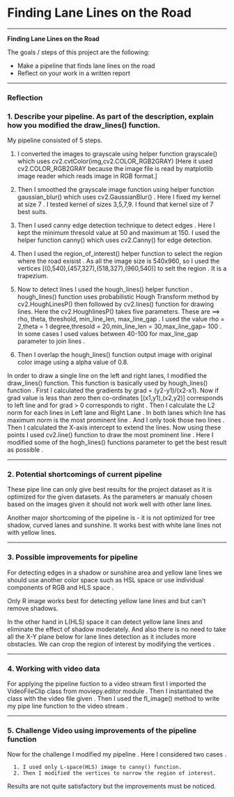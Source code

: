 # **Finding Lane Lines on the Road** 


---

**Finding Lane Lines on the Road**

The goals / steps of this project are the following:
* Make a pipeline that finds lane lines on the road
* Reflect on your work in a written report


[//]: # (Image References)

[image1]: ./examples/grayscale.jpg "Grayscale"

---

### Reflection

### 1. Describe your pipeline. As part of the description, explain how you modified the draw_lines() function.

My pipeline consisted of 5 steps. 

1. I converted the images to grayscale using helper function grayscale() which uses 
   cv2.cvtColor(img,cv2.COLOR_RGB2GRAY) [Here it used cv2.COLOR_RGB2GRAY because the
   image file is read by matplotlib image reader which reads image in RGB format.]

2. Then I smoothed the grayscale image function using helper function gaussian_blur() which uses
   cv2.GaussianBlur() . Here I fixed my kernel at  size 7 . I tested kernel of sizes 3,5,7,9. I 
   found that kernel size of 7 best suits.

3. Then I used canny edge detection technique to detect edges . Here I kept the minimum thresold 
   value at 50 and maximum at 150. I used the helper function canny() which uses cv2.Canny() for 
   edge detection.

4. Then I used the region_of_interest() helper function to select the region where the road exisist .
   As all the image size is 540x960, so I used the vertices [(0,540),(457,327),(518,327),(960,540)]
   to selt the region . It is a trapezium.

5. Now to detect lines I used the hough_lines() helper function . hough_lines() function uses 
   probabilistic Hough Transform method by cv2.HoughLinesP() then followed by cv2.lines() function
   for drawing lines. Here the cv2.HoughlinesP() takes five parameters.
   These are ==> rho, theta, threshold, min_line_len, max_line_gap . 
   I used the value rho = 2,theta = 1 degree,thresold = 20,min_line_len = 30,max_line_gap= 100 . 
   In some cases I used values between 40-100 for max_line_gap parameter to join lines .

6. Then I overlap the hough_lines() function output image with original color image using a alpha
   value of 0.8.

[//]: # (Image References)

[image2]: ./test_images/solidWhiteCurve.jpg "Input image "
[image3]: ./test_images_output/solidWhiteCurve.jpg "Output image "

   

 
In order to draw a single line on the left and right lanes, I modified the draw_lines() function. 
This function is basically used by hough_lines() function . First I calculated the gradients by
grad = (y2-y1)/(x2-x1). Now if grad value is less than zero then co-ordinates [(x1,y1),(x2,y2)]
corresponds to left line and for grad > 0 corresponds to right . Then I calculate the L2 norm for
each lines in Left lane and Right Lane . In both lanes which line has maximum norm is the most 
prominent line . And I only took those two lines . Then I calculated the X-axis intercept to extend
the lines. Now using these points I used cv2.line() function to draw the most prominent line . Here
I modified some of the hogh_lines() functions parameter to get the best result as possible . 


[image4]: ./test_images_output_modified/solidWhiteCurve.jpg "Output image "


---

### 2. Potential shortcomings of current pipeline


These pipe line can only give best results for the project dataset as it is optimized for the given
datasets. As the parameters ar manualy chosen based on the images given it should not work well with 
other lane lines.

Another major shortcoming of the pipeline is - it is not optimized for tree shadow, curved lanes and
sunshine. It works best with white lane lines not with yellow lines.

---


### 3. Possible improvements for pipeline 

For detecting edges in a shadow or sunshine area and yellow lane lines we should use another 
color space such as HSL space or use individual components of RGB and HLS space .

Only R image works best for detecting yellow lane lines and but can't remove shadows.

In the other hand in L(HLS) space it can detect yellow lane lines and eliminate the effect
of shadow moderately. And also there is no need to take all the X-Y plane below for lane 
lines detection as it includes more obstacles. We can crop the region of interest by modifying
the vertices . 

---

### 4. Working with video data

For applying the pipeline fuction to a video stream first I imported the VideoFileClip class
from moviepy.editor module . Then I instantiated the class with the video file given . Then I 
used the fl_image() method to write my pipe line function to the video stream .

---

### 5. Challenge Video using improvements of the pipeline function
Now for the challenge I modified my pipeline .
Here I considered two cases .

      1. I used only L-space(HLS) image to canny() function.
      2. Then I modified the vertices to narrow the region of interest.

Results are not quite satisfactory but the improvements must be noticed.

